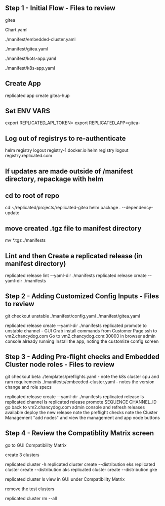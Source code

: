 ## Step 1 - Initial Flow - Files to review
gitea 

Chart.yaml

./manifest/embedded-cluster.yaml

./manifest/gitea.yaml

./manifest/kots-app.yaml

./manifest/k8s-app.yaml


## Create App
replicated app create gitea-hup

## Set ENV VARS

export REPLICATED_API_TOKEN=
export REPLICATED_APP=gitea-

## Log out of registrys to re-authenticate

helm registry logout registry-1.docker.io
helm registry logout registry.replicated.com

## If updates are made outside of /manifest directory, repackage with helm
## cd to root of repo

cd ~/replicated/projects/replicated-gitea
helm package . --dependency-update

## move created .tgz file to manifest directory

mv *.tgz ./manifests

## Lint and then Create a replicated release (in manifest directory)

replicated release lint --yaml-dir ./manifests 
replicated release create --yaml-dir ./manifests

## Step 2 - Adding Customized Config Inputs - Files to review
git checkout unstable
./manifest/config.yaml
./manifest/gitea.yaml

replicated release create --yaml-dir ./manifests
replicated promote to unstable channel - GUI
Grab install commands from Customer Page
ssh to vm2.chancydog.com
Go to vm2.chancydog.com:30000 in browser
admin console already running
Install the app, noting the customize config screen

## Step 3 - Adding Pre-flight checks and Embedded Cluster node roles - Files to review
git checkout beta
./templates/preflights.yaml - note the k8s cluster cpu and ram requirements
./manifests/embeeded-cluster.yaml - notes the version change and role specs

replicated release create --yaml-dir ./manifests
replicated release ls
replicated channel ls
replicated release promote SEQUENCE CHANNEL_ID
go back to vm2.chancydog.com admin console and refresh releases available
deploy the new release
note the preflight checks
note the Cluster Management "add nodes" and view the management and app node buttons

## Step 4 - Review the Compatiblity Matrix screen
go to GUI Compatibility Matrix

create 3 clusters

replicated cluster -h
replicated cluster create --distribution eks
replicated cluster create --distribution aks
replicated cluster create --distribution gke

replicated cluster ls
view in GUI under Compatibility Matrix

remove the test clusters

replicated cluster rm --all